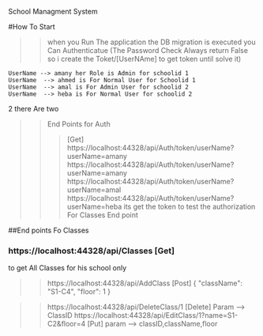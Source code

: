 School Managment System

#How To Start
 >>when you Run The application the DB migration is executed 
 >>you Can Authenticatue (The Password Check Always return False so i create the Toket/[UserNAme] to get token until solve it)

    UserName --> amany her Role is Admin for schoolid 1		
	UserName  --> ahmed is For Normal User for Schoolid 1
	UserName  --> amal is For Admin User for schoolid 2
	UserName  --> heba is For Normal User for schoolid 2
	
2	there Are two 

>>End Points for Auth 
>>> [Get]  
https://localhost:44328/api/Auth/token/userName?userName=amany 
https://localhost:44328/api/Auth/token/userName?userName=amany
https://localhost:44328/api/Auth/token/userName?userName=amal
https://localhost:44328/api/Auth/token/userName?userName=heba
	its get the token to test the authorization For Classes End point
	
##End points Fo Classes
### https://localhost:44328/api/Classes [Get]

to get All Classes for his school only

>> https://localhost:44328/api/AddClass [Post]
{
  "className": "S1-C4",
  "floor": 1
}

>> https://localhost:44328/api/DeleteClass/1 [Delete]
 Param --> ClassID
>> https://localhost:44328/api/EditClass/1?name=S1-C2&floor=4 [Put] 
param --> classID,className,floor